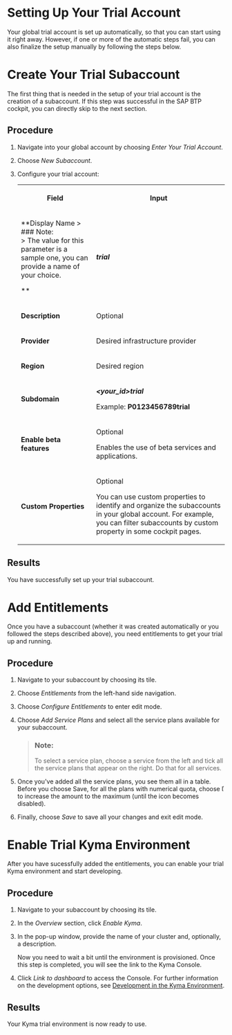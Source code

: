 <!-- loio57074a0ee7244880b0dfa0563e1de3a8 -->

# Setting Up Your Trial Account

Your global trial account is set up automatically, so that you can start using it right away. However, if one or more of the automatic steps fail, you can also finalize the setup manually by following the steps below.

 <a name="loio57074a0ee7244880b0dfa0563e1de3a8 loio8b6b4f9267ba4f26bc1d85c0c67e4934__loio8b6b4f9267ba4f26bc1d85c0c67e4934"/>

<!-- loio8b6b4f9267ba4f26bc1d85c0c67e4934 -->

# Create Your Trial Subaccount

The first thing that is needed in the setup of your trial account is the creation of a subaccount. If this step was successful in the SAP BTP cockpit, you can directly skip to the next section.



<a name="loio8b6b4f9267ba4f26bc1d85c0c67e4934__steps_wfj_wg2_1nb"/>

## Procedure

1.  Navigate into your global account by choosing *Enter Your Trial Account*.

2.  Choose *New Subaccount*.

3.  Configure your trial account:


    <table>
    <tr>
    <th>

    Field


    
    </th>
    <th>

    Input


    
    </th>
    </tr>
    <tr>
    <td>

    **Display Name     > ### Note:  
        > The value for this parameter is a sample one, you can provide a name of your choice.
    
    **


    
    </td>
    <td>

    ***trial***


    
    </td>
    </tr>
    <tr>
    <td>

    **Description**


    
    </td>
    <td>

    Optional


    
    </td>
    </tr>
    <tr>
    <td>

    **Provider**


    
    </td>
    <td>

    Desired infrastructure provider


    
    </td>
    </tr>
    <tr>
    <td>

    **Region**


    
    </td>
    <td>

    Desired region


    
    </td>
    </tr>
    <tr>
    <td>

    **Subdomain**


    
    </td>
    <td>

    ***<your\_id\>trial***

    Example: **P0123456789trial**


    
    </td>
    </tr>
    <tr>
    <td>

    **Enable beta features**


    
    </td>
    <td>

    Optional

    Enables the use of beta services and applications.


    
    </td>
    </tr>
    <tr>
    <td>

    **Custom Properties**


    
    </td>
    <td>

    Optional

    You can use custom properties to identify and organize the subaccounts in your global account. For example, you can filter subaccounts by custom property in some cockpit pages.


    
    </td>
    </tr>
    </table>
    



<a name="loio8b6b4f9267ba4f26bc1d85c0c67e4934__result_xfj_wg2_1nb"/>

## Results

You have successfully set up your trial subaccount.

 <a name="loio57074a0ee7244880b0dfa0563e1de3a8 loio421278ccecab4d829c2cead64af293d7__loio421278ccecab4d829c2cead64af293d7"/>

<!-- loio421278ccecab4d829c2cead64af293d7 -->

# Add Entitlements

Once you have a subaccount \(whether it was created automatically or you followed the steps described above\), you need entitlements to get your trial up and running.



<a name="loio421278ccecab4d829c2cead64af293d7__steps_rj2_1h2_1nb"/>

## Procedure

1.  Navigate to your subaccount by choosing its tile.

2.  Choose *Entitlements* from the left-hand side navigation.

3.  Choose *Configure Entitlements* to enter edit mode.

4.  Choose *Add Service Plans* and select all the service plans available for your subaccount.

    > ### Note:  
    > To select a service plan, choose a service from the left and tick all the service plans that appear on the right. Do that for all services.

5.  Once you've added all the service plans, you see them all in a table. Before you choose Save, for all the plans with numerical quota, choose     to increase the amount to the maximum \(until the icon becomes disabled\).

6.  Finally, choose *Save* to save all your changes and exit edit mode.


 <a name="loio57074a0ee7244880b0dfa0563e1de3a8 loio6313afa84b8940f7963ceec0bb236780__loio6313afa84b8940f7963ceec0bb236780"/>

<!-- loio6313afa84b8940f7963ceec0bb236780 -->

# Enable Trial Kyma Environment

After you have sucessfully added the entitlements, you can enable your trial Kyma environment and start developing.



## Procedure

1.  Navigate to your subaccount by choosing its tile.

2.  In the *Overview* section, click *Enable Kyma*.

3.  In the pop-up window, provide the name of your cluster and, optionally, a description.

    Now you need to wait a bit until the environment is provisioned. Once this step is completed, you will see the link to the Kyma Console.

4.  Click *Link to dashboard* to access the Console. For further information on the development options, see [Development in the Kyma Environment](../30-development/Development_in_the_Kyma_Environment_606ec61.md).




<a name="loio6313afa84b8940f7963ceec0bb236780__result_x3k_zs3_cnb"/>

## Results

Your Kyma trial environment is now ready to use.

